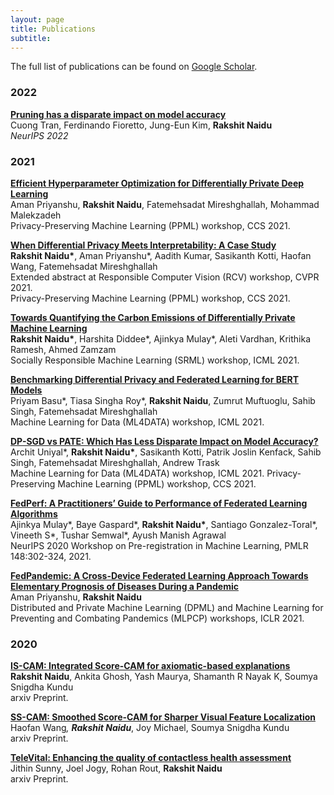 ```yaml
---
layout: page
title: Publications
subtitle:
---
```


The full list of publications can be found on <a href="https://scholar.google.com/citations?user=bbscqSsAAAAJ&hl=en" target="_blank">Google Scholar</a>.

### 2022

<a href="https://arxiv.org/abs/2205.13574" target="_blank"><b>Pruning has a disparate impact on model accuracy</b></a><br/>
Cuong Tran, Ferdinando Fioretto, Jung-Eun Kim, <b>Rakshit Naidu</b> <br/>
*NeurIPS 2022*

### 2021

<a href="https://arxiv.org/abs/2108.03888" target="_blank"><b>Efficient Hyperparameter Optimization for Differentially Private Deep Learning</b></a><br/>
Aman Priyanshu, <b>Rakshit Naidu</b>, Fatemehsadat Mireshghallah, Mohammad Malekzadeh <br/>
Privacy-Preserving Machine Learning (PPML) workshop, CCS 2021.

<a href="https://arxiv.org/abs/2106.13203" target="_blank"><b>When Differential Privacy Meets Interpretability: A Case Study </b></a><br/>
<b>Rakshit Naidu*</b>, Aman Priyanshu\*, Aadith Kumar, Sasikanth Kotti, Haofan Wang, Fatemehsadat Mireshghallah<br/>
Extended abstract at Responsible Computer Vision (RCV) workshop, CVPR 2021. <br/>
Privacy-Preserving Machine Learning (PPML) workshop, CCS 2021.

<a href="https://arxiv.org/abs/2107.06946" target="_blank"><b>Towards Quantifying the Carbon Emissions of Differentially Private Machine Learning </b></a><br/>
<b>Rakshit Naidu*</b>, Harshita Diddee\*, Ajinkya Mulay\*, Aleti Vardhan, Krithika Ramesh, Ahmed Zamzam<br/>
Socially Responsible Machine Learning (SRML) workshop, ICML 2021.

<a href="https://arxiv.org/abs/2106.13973" target="_blank"><b>Benchmarking Differential Privacy and Federated Learning for BERT Models </b></a><br/>
Priyam Basu\*, Tiasa Singha Roy\*, <b>Rakshit Naidu</b>, Zumrut Muftuoglu, Sahib Singh, Fatemehsadat Mireshghallah<br/>
Machine Learning for Data (ML4DATA) workshop, ICML 2021.

<a href="https://arxiv.org/abs/2106.12576" target="_blank"><b>DP-SGD vs PATE: Which Has Less Disparate Impact on Model Accuracy? </b></a><br/>
Archit Uniyal\*, <b>Rakshit Naidu*</b>, Sasikanth Kotti, Patrik Joslin Kenfack, Sahib Singh, Fatemehsadat Mireshghallah, Andrew Trask<br/>
Machine Learning for Data (ML4DATA) workshop, ICML 2021.
Privacy-Preserving Machine Learning (PPML) workshop, CCS 2021.

<a href="http://proceedings.mlr.press/v148/mulay21a.html" target="_blank"><b>FedPerf: A Practitioners’ Guide to Performance of Federated Learning Algorithms </b></a><br/>
Ajinkya Mulay\*, Baye Gaspard\*, <b>Rakshit Naidu*</b>, Santiago Gonzalez-Toral\*, Vineeth S\*, Tushar Semwal\*, Ayush Manish Agrawal <br/>
NeurIPS 2020 Workshop on Pre-registration in Machine Learning, PMLR 148:302-324, 2021.

<a href="https://arxiv.org/abs/2104.01864" target="_blank"><b>FedPandemic: A Cross-Device Federated Learning Approach Towards Elementary Prognosis of Diseases During a Pandemic </b></a><br/>
Aman Priyanshu, <b>Rakshit Naidu</b><br/>
Distributed and Private Machine Learning (DPML) and Machine Learning for Preventing and Combating Pandemics (MLPCP) workshops, ICLR 2021.

### 2020

<a href="https://arxiv.org/abs/2010.03023" target="_blank"><b>IS-CAM: Integrated Score-CAM for axiomatic-based explanations </b></a><br/>
<b>Rakshit Naidu</b>, Ankita Ghosh, Yash Maurya, Shamanth R Nayak K, Soumya Snigdha Kundu<br/>
arxiv Preprint.

<a href="https://arxiv.org/abs/2006.14255" target="_blank"><b>SS-CAM: Smoothed Score-CAM for Sharper Visual Feature Localization </b></a><br/>
Haofan Wang<sup>*</sup>, <b>Rakshit Naidu*</b>, Joy Michael, Soumya Snigdha Kundu<br/>
arxiv Preprint.

<a href="https://arxiv.org/abs/2007.00762" target="_blank"><b>TeleVital: Enhancing the quality of contactless health assessment </b></a><br/>
Jithin Sunny, Joel Jogy, Rohan Rout, <b>Rakshit Naidu</b><br/>
arxiv Preprint.
